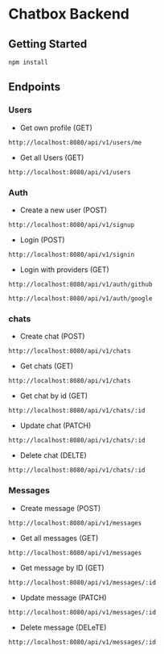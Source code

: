 # Chatbox Backend

## Getting Started

```
npm install
```

## Endpoints

### Users

- Get own profile (GET)

```
http://localhost:8080/api/v1/users/me
```

- Get all Users (GET)

```
http://localhost:8080/api/v1/users
```

### Auth

- Create a new user (POST)

```
http://localhost:8080/api/v1/signup

```

- Login (POST)

```
http://localhost:8080/api/v1/signin

```

- Login with providers (GET)

```
http://localhost:8080/api/v1/auth/github
```

```
http://localhost:8080/api/v1/auth/google
```

### chats

- Create chat (POST)

```
http://localhost:8080/api/v1/chats
```

- Get chats (GET)

```
http://localhost:8080/api/v1/chats
```

- Get chat by id (GET)

```
http://localhost:8080/api/v1/chats/:id
```

- Update chat (PATCH)

```
http://localhost:8080/api/v1/chats/:id
```

- Delete chat (DELTE)

```
http://localhost:8080/api/v1/chats/:id
```

### Messages

- Create message (POST)

```
http://localhost:8080/api/v1/messages
```

- Get all messages (GET)

```
http://localhost:8080/api/v1/messages
```

- Get message by ID (GET)

```
http://localhost:8080/api/v1/messages/:id
```

- Update message (PATCH)

```
http://localhost:8080/api/v1/messages/:id
```

- Delete message (DELeTE)

```
http://localhost:8080/api/v1/messages/:id
```
